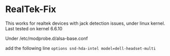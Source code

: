 # RealTek-Fix
This works for realtek devices with jack detection issues, under linux kernel. Last tested on kernel 6.6.10

Under /etc/modprobe.d/alsa-base.conf

add the following line 
```options snd-hda-intel model=dell-headset-multi```
